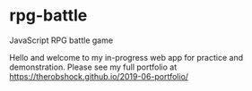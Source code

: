 # rpg-battle
JavaScript RPG battle game

Hello and welcome to my in-progress web app for practice and demonstration. 
Please see my full portfolio at https://therobshock.github.io/2019-06-portfolio/
